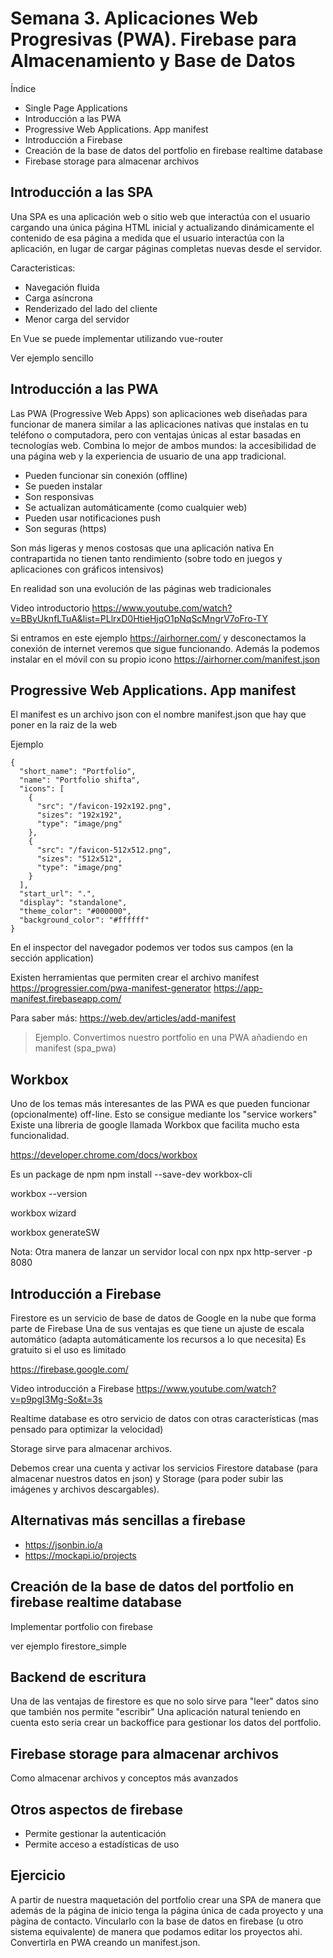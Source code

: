 # Semana 3. Aplicaciones Web Progresivas (PWA). Firebase para Almacenamiento y Base de Datos

Índice

- Single Page Applications
- Introducción a las PWA
- Progressive Web Applications. App manifest 
- Introducción a Firebase
- Creación de la base de datos del portfolio en firebase realtime database
- Firebase storage para almacenar archivos


## Introducción a las SPA

Una SPA es una aplicación web o sitio web que interactúa con el usuario cargando una única página HTML inicial y actualizando dinámicamente el contenido de esa página a medida que el usuario interactúa con la aplicación, en lugar de cargar páginas completas nuevas desde el servidor.

Caracteristicas:

- Navegación fluida
- Carga asíncrona
- Renderizado del lado del cliente
- Menor carga del servidor

En Vue se puede implementar utilizando vue-router

Ver ejemplo sencillo

## Introducción a las PWA

Las PWA (Progressive Web Apps) son aplicaciones web diseñadas para funcionar de manera similar a las aplicaciones nativas que instalas en tu teléfono o computadora, pero con ventajas únicas al estar basadas en tecnologías web. Combina lo mejor de ambos mundos: la accesibilidad de una página web y la experiencia de usuario de una app tradicional.

- Pueden funcionar sin conexión (offline)
- Se pueden instalar 
- Son responsivas
- Se actualizan automáticamente (como cualquier web)
- Pueden usar notificaciones push 
- Son seguras (https)  

Son más ligeras y menos costosas que una aplicación nativa
En contrapartida no tienen tanto rendimiento (sobre todo en juegos y aplicaciones con gráficos intensivos)

En realidad son una evolución de las páginas web tradicionales 

Video introductorio
https://www.youtube.com/watch?v=BByUknfLTuA&list=PLlrxD0HtieHjqO1pNqScMngrV7oFro-TY




Si entramos en este ejemplo
https://airhorner.com/
y desconectamos la conexión de internet veremos que sigue funcionando.
Además la podemos instalar en el móvil con su propio icono
https://airhorner.com/manifest.json




## Progressive Web Applications. App manifest 

El manifest es un archivo json con el nombre manifest.json que hay que poner en la raiz de la web

Ejemplo

```
{
  "short_name": "Portfolio",
  "name": "Portfolio shifta",
  "icons": [
    {
      "src": "/favicon-192x192.png",
      "sizes": "192x192",
      "type": "image/png"
    },
    {
      "src": "/favicon-512x512.png",
      "sizes": "512x512",
      "type": "image/png"
    }
  ],
  "start_url": ".",
  "display": "standalone",
  "theme_color": "#000000",
  "background_color": "#ffffff"
}
```

En el inspector del navegador podemos ver todos sus campos (en la sección application)

Existen herramientas que permiten crear el archivo manifest 
https://progressier.com/pwa-manifest-generator
https://app-manifest.firebaseapp.com/

Para saber más:
https://web.dev/articles/add-manifest


> Ejemplo. Convertimos nuestro portfolio en una PWA añadiendo en manifest (spa_pwa)

## Workbox

Uno de los temas más interesantes de las PWA es que pueden funcionar (opcionalmente) off-line. Esto se consigue mediante los "service workers"
Existe una libreria de google llamada Workbox que facilita mucho esta funcionalidad.

https://developer.chrome.com/docs/workbox

Es un package de npm
npm install --save-dev workbox-cli


workbox --version

workbox wizard

workbox generateSW

Nota: Otra manera de lanzar un servidor local con npx
npx http-server -p 8080


## Introducción a Firebase

Firestore es un servicio de base de datos de Google en la nube que forma parte de Firebase 
Una de sus ventajas es que tiene un ajuste de escala automático (adapta automáticamente los recursos a lo que necesita)
Es gratuito si el uso es limitado

https://firebase.google.com/

Video introducción a Firebase 
https://www.youtube.com/watch?v=p9pgI3Mg-So&t=3s

Realtime database es otro servicio de datos con otras características (mas pensado para optimizar la velocidad)

Storage sirve para almacenar archivos. 

Debemos crear una cuenta y activar los servicios Firestore database (para almacenar nuestros datos en json) y Storage (para poder subir las imágenes y archivos descargables).

## Alternativas más sencillas a firebase 


- https://jsonbin.io/a
- https://mockapi.io/projects


## Creación de la base de datos del portfolio en firebase realtime database


Implementar portfolio con firebase 

ver ejemplo firestore_simple


## Backend de escritura 

Una de las ventajas de firestore es que no solo sirve para "leer" datos sino que también nos permite "escribir"
Una aplicación natural teniendo en cuenta esto seria crear un backoffice para gestionar los datos del portfolio.

## Firebase storage para almacenar archivos

Como almacenar archivos y conceptos más avanzados 

## Otros aspectos de firebase

- Permite gestionar la autenticación
- Permite acceso a estadísticas de uso

## Ejercicio

A partir de nuestra maquetación del  portfolio crear una SPA de manera que además de la página de inicio tenga la página única de cada proyecto y una pàgina de contacto.
Vincularlo con la base de datos en firebase (u otro sistema equivalente) de manera que podamos editar los proyectos ahi. 
Convertirla en PWA creando un manifest.json.


